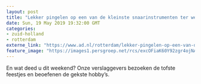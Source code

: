 ```yaml
---
layout: post
title: "Lekker pingelen op een van de kleinste snaarinstrumenten ter wereld"
date: Sun, 19 May 2019 19:32:00 GMT
categories: 
- zuid-holland 
- rotterdam 
externe_link: "https://www.ad.nl/rotterdam/lekker-pingelen-op-een-van-de-kleinste-snaarinstrumenten-ter-wereld~af07ac52/"
feature_image: "https://images1.persgroep.net/rcs/excOFiaK60Y92zgr4ojNAVjZn44/diocontent/148748852/_fitwidth/400/?appId=21791a8992982cd8da851550a453bd7f&quality=0.7"
---
```


En wat deed u dit weekend? Onze verslaggevers bezoeken de tofste feestjes en beoefenen de gekste hobby’s.
